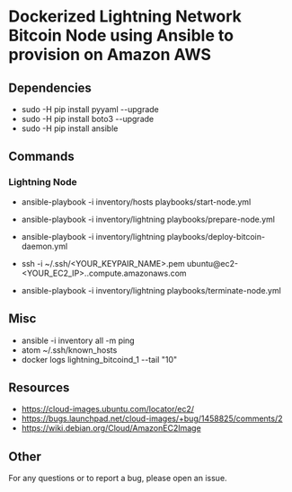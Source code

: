 # Dockerized Lightning Network Bitcoin Node using Ansible to provision on Amazon AWS

## Dependencies
* sudo -H pip install pyyaml --upgrade
* sudo -H pip install boto3 --upgrade
* sudo -H pip install ansible

## Commands

### Lightning Node
* ansible-playbook -i inventory/hosts playbooks/start-node.yml
* ansible-playbook -i inventory/lightning playbooks/prepare-node.yml
* ansible-playbook -i inventory/lightning playbooks/deploy-bitcoin-daemon.yml

* ssh -i ~/.ssh/<YOUR_KEYPAIR_NAME>.pem ubuntu@ec2-<YOUR_EC2_IP>.<REGION>.compute.amazonaws.com

* ansible-playbook -i inventory/lightning playbooks/terminate-node.yml

## Misc
* ansible -i inventory all -m ping
* atom ~/.ssh/known_hosts
* docker logs lightning_bitcoind_1 --tail "10"

## Resources
* https://cloud-images.ubuntu.com/locator/ec2/
* https://bugs.launchpad.net/cloud-images/+bug/1458825/comments/2
* https://wiki.debian.org/Cloud/AmazonEC2Image

## Other
For any questions or to report a bug, please open an issue.
